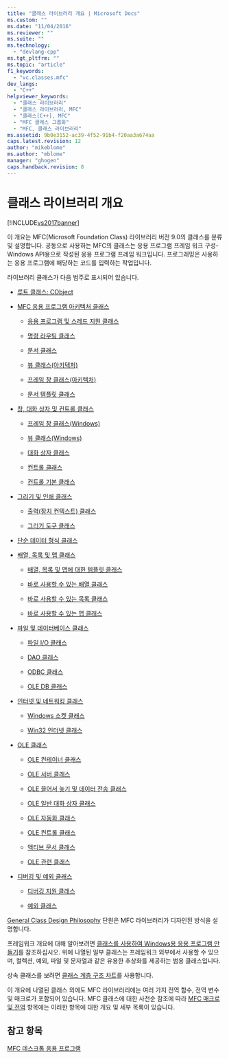 ```yaml
---
title: "클래스 라이브러리 개요 | Microsoft Docs"
ms.custom: ""
ms.date: "11/04/2016"
ms.reviewer: ""
ms.suite: ""
ms.technology: 
  - "devlang-cpp"
ms.tgt_pltfrm: ""
ms.topic: "article"
f1_keywords: 
  - "vc.classes.mfc"
dev_langs: 
  - "C++"
helpviewer_keywords: 
  - "클래스 라이브러리"
  - "클래스 라이브러리, MFC"
  - "클래스[C++], MFC"
  - "MFC 클래스 그룹화"
  - "MFC, 클래스 라이브러리"
ms.assetid: 9b0e3152-ac39-4f52-91b4-f20aa3a674aa
caps.latest.revision: 12
author: "mikeblome"
ms.author: "mblome"
manager: "ghogen"
caps.handback.revision: 8
---
```

# 클래스 라이브러리 개요
[!INCLUDE[vs2017banner](../assembler/inline/includes/vs2017banner.md)]

이 개요는 MFC\(Microsoft Foundation Class\) 라이브러리 버전 9.0의 클래스를 분류 및 설명합니다.  공동으로 사용하는 MFC의 클래스는 응용 프로그램 프레임 워크 구성\-Windows API용으로 작성된 응용 프로그램 프레임 워크입니다.  프로그래밍은 사용하는 응용 프로그램에 해당하는 코드를 입력하는 작업입니다.  
  
 라이브러리 클래스가 다음 범주로 표시되어 있습니다.  
  
-   [루트 클래스: CObject](../mfc/root-class-cobject.md)  
  
-   [MFC 응용 프로그램 아키텍처 클래스](../mfc/mfc-application-architecture-classes.md)  
  
    -   [응용 프로그램 및 스레드 지원 클래스](../mfc/application-and-thread-support-classes.md)  
  
    -   [명령 라우팅 클래스](../mfc/command-routing-classes.md)  
  
    -   [문서 클래스](../mfc/document-classes.md)  
  
    -   [뷰 클래스\(아키텍처\)](../mfc/view-classes-architecture.md)  
  
    -   [프레임 창 클래스\(아키텍처\)](../mfc/frame-window-classes-architecture.md)  
  
    -   [문서 템플릿 클래스](../mfc/document-template-classes.md)  
  
-   [창, 대화 상자 및 컨트롤 클래스](../mfc/window-dialog-and-control-classes.md)  
  
    -   [프레임 창 클래스\(Windows\)](../mfc/frame-window-classes-windows.md)  
  
    -   [뷰 클래스\(Windows\)](../mfc/view-classes-windows.md)  
  
    -   [대화 상자 클래스](../mfc/dialog-box-classes.md)  
  
    -   [컨트롤 클래스](../mfc/control-classes.md)  
  
    -   [컨트롤 기본 클래스](../mfc/control-bar-classes.md)  
  
-   [그리기 및 인쇄 클래스](../mfc/drawing-and-printing-classes.md)  
  
    -   [출력\(장치 컨텍스트\) 클래스](../mfc/output-device-context-classes.md)  
  
    -   [그리기 도구 클래스](../mfc/drawing-tool-classes.md)  
  
-   [단순 데이터 형식 클래스](../mfc/simple-data-type-classes.md)  
  
-   [배열, 목록 및 맵 클래스](../mfc/array-list-and-map-classes.md)  
  
    -   [배열, 목록 및 맵에 대한 템플릿 클래스](../mfc/template-classes-for-arrays-lists-and-maps.md)  
  
    -   [바로 사용할 수 있는 배열 클래스](../mfc/ready-to-use-array-classes.md)  
  
    -   [바로 사용할 수 있는 목록 클래스](../mfc/ready-to-use-list-classes.md)  
  
    -   [바로 사용할 수 있는 맵 클래스](../mfc/ready-to-use-map-classes.md)  
  
-   [파일 및 데이터베이스 클래스](../mfc/file-and-database-classes.md)  
  
    -   [파일 I\/O 클래스](../mfc/file-i-o-classes.md)  
  
    -   [DAO 클래스](../mfc/dao-classes.md)  
  
    -   [ODBC 클래스](../mfc/odbc-classes.md)  
  
    -   [OLE DB 클래스](../mfc/ole-db-classes.md)  
  
-   [인터넷 및 네트워킹 클래스](../mfc/internet-and-networking-classes.md)  
  
    -   [Windows 소켓 클래스](../mfc/windows-sockets-classes.md)  
  
    -   [Win32 인터넷 클래스](../mfc/win32-internet-classes.md)  
  
-   [OLE 클래스](../mfc/ole-classes.md)  
  
    -   [OLE 컨테이너 클래스](../mfc/ole-container-classes.md)  
  
    -   [OLE 서버 클래스](../mfc/ole-server-classes.md)  
  
    -   [OLE 끌어서 놓기 및 데이터 전송 클래스](../mfc/ole-drag-and-drop-and-data-transfer-classes.md)  
  
    -   [OLE 일반 대화 상자 클래스](../mfc/ole-common-dialog-classes.md)  
  
    -   [OLE 자동화 클래스](../mfc/ole-automation-classes.md)  
  
    -   [OLE 컨트롤 클래스](../mfc/ole-control-classes.md)  
  
    -   [액티브 문서 클래스](../mfc/active-document-classes.md)  
  
    -   [OLE 관련 클래스](../mfc/ole-related-classes.md)  
  
-   [디버깅 및 예외 클래스](../mfc/debugging-and-exception-classes.md)  
  
    -   [디버깅 지원 클래스](../mfc/debugging-support-classes.md)  
  
    -   [예외 클래스](../mfc/exception-classes.md)  
  
 [General Class Design Philosophy](../mfc/general-class-design-philosophy.md) 단원은 MFC 라이브러리가 디자인된 방식을 설명합니다.  
  
 프레임워크 개요에 대해 알아보려면 [클래스를 사용하여 Windows용 응용 프로그램 만들기](../mfc/using-the-classes-to-write-applications-for-windows.md)를 참조하십시오.  위에 나열된 일부 클래스는 프레임워크 외부에서 사용할 수 있으며, 컬렉션, 예외, 파일 및 문자열과 같은 유용한 추상화를 제공하는 범용 클래스입니다.  
  
 상속 클래스를 보려면 [클래스 계층 구조 차트](../mfc/hierarchy-chart.md)를 사용합니다.  
  
 이 개요에 나열된 클래스 외에도 MFC 라이브러리에는 여러 가지 전역 함수, 전역 변수 및 매크로가 포함되어 있습니다.  MFC 클래스에 대한 사전순 참조에 따라 [MFC 매크로 및 전역](../mfc/reference/mfc-macros-and-globals.md) 항목에는 이러한 항목에 대한 개요 및 세부 목록이 있습니다.  
  
## 참고 항목  
 [MFC 데스크톱 응용 프로그램](../mfc/mfc-desktop-applications.md)